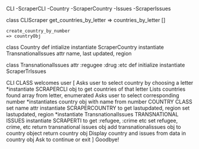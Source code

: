 CLI
    -ScraperCLI
    -Country
           -ScraperCountry
           -Issues
                           -ScraperIssues


class CLIScraper
    get_countries_by_letter
    => countries_by_letter []

    create_country_by_number
    => countryObj

class Country
    def intialize
        instantiate ScraperCountry
        instantiate TransnationalIssues
    attr name, last updated, region


class TransnationalIssues
    attr :regugee :drug :etc
    def initialize
        instantiate ScraperTrIssues






CLI CLASS
    welcomes user
    [
    Asks user to select country by choosing a letter
    *instantiate SCRAPERCLI obj to get countries of that letter
    Lists countries found array from letter, enumerated
    Asks user to select corresponding number
    *instantiates country obj with name from number
        COUNTRY CLASS
        set name attr
        instantiate SCRAPERCOUNTRY to get lastupdated, region
        set lastupdated, region
        *instantiate TransnationalIssues
            TRANSNATIONAL ISSUES
            instantiate SCRAPERTI to get :refugee, :crime etc
            set refugee, crime, etc
            return transnational issues obj
        add transnationalissues obj to country object
        return country obj
    Display country and issues from data in country obj
    Ask to continue or exit
    ]
    Goodbye!



    












